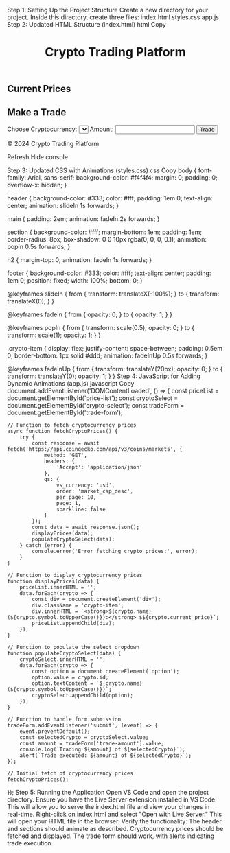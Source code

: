 Step 1: Setting Up the Project Structure
Create a new directory for your project. Inside this directory, create three files:
index.html
styles.css
app.js
Step 2: Updated HTML Structure (index.html)
html
Copy
<!DOCTYPE html>
<html lang="en">
<head>
    <meta charset="UTF-8">
    <meta name="viewport" content="width=device-width, initial-scale=1.0">
    <title>Crypto Trading Platform</title>
    <link rel="stylesheet" href="styles.css">
</head>
<body>
    <header>
        <h1>Crypto Trading Platform</h1>
    </header>
    <main>
        <section id="crypto-prices">
            <h2>Current Prices</h2>
            <div id="price-list"></div>
        </section>
        <section id="trade-section">
            <h2>Make a Trade</h2>
            <form id="trade-form">
                <label for="crypto-select">Choose Cryptocurrency:</label>
                <select id="crypto-select">
                    <!-- Options will be populated by JavaScript -->
                </select>
                <label for="trade-amount">Amount:</label>
                <input type="number" id="trade-amount" required>
                <button type="submit">Trade</button>
            </form>
        </section>
    </main>
    <footer>
        <p>&copy; 2024 Crypto Trading Platform</p>
    </footer>
    <script src="app.js"></script>
</body>
</html>
Refresh
Hide console


Step 3: Updated CSS with Animations (styles.css)
css
Copy
body {
    font-family: Arial, sans-serif;
    background-color: #f4f4f4;
    margin: 0;
    padding: 0;
    overflow-x: hidden;
}

header {
    background-color: #333;
    color: #fff;
    padding: 1em 0;
    text-align: center;
    animation: slideIn 1s forwards;
}

main {
    padding: 2em;
    animation: fadeIn 2s forwards;
}

section {
    background-color: #fff;
    margin-bottom: 1em;
    padding: 1em;
    border-radius: 8px;
    box-shadow: 0 0 10px rgba(0, 0, 0, 0.1);
    animation: popIn 0.5s forwards;
}

h2 {
    margin-top: 0;
    animation: fadeIn 1s forwards;
}

footer {
    background-color: #333;
    color: #fff;
    text-align: center;
    padding: 1em 0;
    position: fixed;
    width: 100%;
    bottom: 0;
}

@keyframes slideIn {
    from {
        transform: translateX(-100%);
    }
    to {
        transform: translateX(0);
    }
}

@keyframes fadeIn {
    from {
        opacity: 0;
    }
    to {
        opacity: 1;
    }
}

@keyframes popIn {
    from {
        transform: scale(0.5);
        opacity: 0;
    }
    to {
        transform: scale(1);
        opacity: 1;
    }
}

.crypto-item {
    display: flex;
    justify-content: space-between;
    padding: 0.5em 0;
    border-bottom: 1px solid #ddd;
    animation: fadeInUp 0.5s forwards;
}

@keyframes fadeInUp {
    from {
        transform: translateY(20px);
        opacity: 0;
    }
    to {
        transform: translateY(0);
        opacity: 1;
    }
}
Step 4: JavaScript for Adding Dynamic Animations (app.js)
javascript
Copy
document.addEventListener('DOMContentLoaded', () => {
    const priceList = document.getElementById('price-list');
    const cryptoSelect = document.getElementById('crypto-select');
    const tradeForm = document.getElementById('trade-form');

    // Function to fetch cryptocurrency prices
    async function fetchCryptoPrices() {
        try {
            const response = await fetch('https://api.coingecko.com/api/v3/coins/markets', {
                method: 'GET',
                headers: {
                    'Accept': 'application/json'
                },
                qs: {
                    vs_currency: 'usd',
                    order: 'market_cap_desc',
                    per_page: 10,
                    page: 1,
                    sparkline: false
                }
            });
            const data = await response.json();
            displayPrices(data);
            populateCryptoSelect(data);
        } catch (error) {
            console.error('Error fetching crypto prices:', error);
        }
    }

    // Function to display cryptocurrency prices
    function displayPrices(data) {
        priceList.innerHTML = '';
        data.forEach(crypto => {
            const div = document.createElement('div');
            div.className = 'crypto-item';
            div.innerHTML = `<strong>${crypto.name} (${crypto.symbol.toUpperCase()}):</strong> $${crypto.current_price}`;
            priceList.appendChild(div);
        });
    }

    // Function to populate the select dropdown
    function populateCryptoSelect(data) {
        cryptoSelect.innerHTML = '';
        data.forEach(crypto => {
            const option = document.createElement('option');
            option.value = crypto.id;
            option.textContent = `${crypto.name} (${crypto.symbol.toUpperCase()})`;
            cryptoSelect.appendChild(option);
        });
    }

    // Function to handle form submission
    tradeForm.addEventListener('submit', (event) => {
        event.preventDefault();
        const selectedCrypto = cryptoSelect.value;
        const amount = tradeForm['trade-amount'].value;
        console.log(`Trading ${amount} of ${selectedCrypto}`);
        alert(`Trade executed: ${amount} of ${selectedCrypto}`);
    });

    // Initial fetch of cryptocurrency prices
    fetchCryptoPrices();
});
Step 5: Running the Application
Open VS Code and open the project directory.
Ensure you have the Live Server extension installed in VS Code. This will allow you to serve the index.html file and view your changes in real-time.
Right-click on index.html and select "Open with Live Server." This will open your HTML file in the browser.
Verify the functionality:
The header and sections should animate as described.
Cryptocurrency prices should be fetched and displayed.
The trade form should work, with alerts indicating trade execution.
